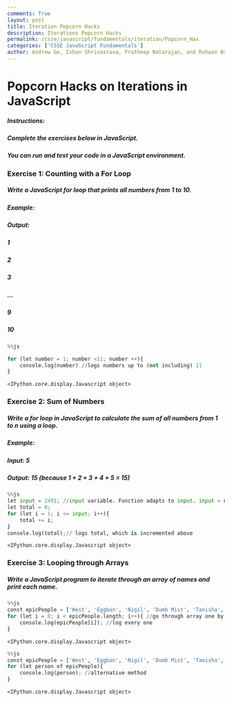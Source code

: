 ```yaml
---
comments: True
layout: post
title: Iteration Popcorn Hacks
description: Iterations Popcorn Hacks
permalink: /csse/javascript/fundamentals/iteration/Popcorn_Hax
categories: ['CSSE JavaScript Fundamentals']
author: Andrew Ge, Ishan Shrivastava, Pratheep Natarajan, and Ruhaan Bansal
---
```


# Popcorn Hacks on Iterations in JavaScript

##### Instructions:
##### Complete the exercises below in JavaScript.
##### You can run and test your code in a JavaScript environment.

### Exercise 1: Counting with a For Loop
##### Write a JavaScript for loop that prints all numbers from 1 to 10.

##### Example:
##### Output:
##### 1
##### 2
##### 3
##### ...
##### 9 
##### 10 


```python
%%js

for (let number = 1; number <11; number ++){
    console.log(number) //logs numbers up to (not including) 11
}
```


    <IPython.core.display.Javascript object>


### Exercise 2: Sum of Numbers
##### Write a for loop in JavaScript to calculate the sum of all numbers from 1 to n using a loop.

##### Example:
##### Input: 5
##### Output: 15 (because 1 + 2 + 3 + 4 + 5 = 15)



```python
%%js
let input = 2491; //input variable. Function adapts to input. input = n here.
let total = 0;
for (let i = 1; i <= input; i++){
    total += i;
}
console.log(total);// logs total, which is incremented above
```


    <IPython.core.display.Javascript object>


### Exercise 3: Looping through Arrays
##### Write a JavaScript program to iterate through an array of names and print each name.


```python
%%js
const epicPeople = ['West', 'Eggban', 'Nigil', 'Dumb Mist', 'Tanisha', 'Rachit', 'Ishan', 'Andrew']; //array with cool ppl
for (let i = 0; i < epicPeople.length; i++){ //go through array one by one
    console.log(epicPeople[i]); //log every one
}

```


    <IPython.core.display.Javascript object>



```python
%%js
const epicPeople = ['West', 'Eggban', 'Nigil', 'Dumb Mist', 'Tanisha', 'Rachit', 'Ishan', 'Andrew'];
for (let person of epicPeople){
    console.log(person); //alternative method
}
```


    <IPython.core.display.Javascript object>

